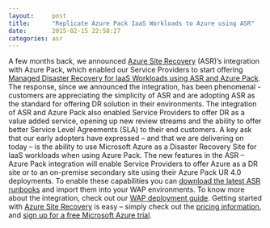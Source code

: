 ```yaml
---
layout:     post
title:      "Replicate Azure Pack IaaS Workloads to Azure using ASR"
date:       2015-02-15 22:58:27
categories: asr
---
```

A few months back, we announced [Azure Site Recovery](http://azure.microsoft.com/en-us/services/site-recovery/) (ASR)’s integration with Azure Pack, which enabled our Service Providers to start offering [Managed Disaster Recovery for IaaS Workloads using ASR and Azure Pack](http://azure.microsoft.com/blog/2014/11/12/offering-managed-dr-for-iaas-workloads-with-asr-and-azure-pack/). The response, since we announced the integration, has been phenomenal - customers are appreciating the simplicity of ASR and are adopting ASR as the standard for offering DR solution in their environments. The integration of ASR and Azure Pack also enabled Service Providers to offer DR as a value added service, opening up new review streams and the ability to offer better Service Level Agreements (SLA) to their end customers. A key ask that our early adopters have expressed – and that we are delivering on today – is the ability to use Microsoft Azure as a Disaster Recovery Site for IaaS workloads when using Azure Pack. The new features in the ASR – Azure Pack integration will enable Service Providers to offer Azure as a DR site or to an on-premise secondary site using their Azure Pack UR 4.0 deployments. To enable these capabilities you can [download the latest ASR runbooks](https://gallery.technet.microsoft.com/scriptcenter/Azure-Recovery-integration-0ed7a9a3) and import them into your WAP environments. To know more about the integration, check out our [WAP deployment guide](https://technet.microsoft.com/en-us/library/dn850370.aspx). Getting started with [Azure Site Recovery](https://aka.ms/asr_wap_annoucement_landingpage) is easy – simply check out the [pricing information](https://aka.ms/asr_wap_annoucement_pricing), and [sign up for a free Microsoft Azure trial](https://aka.ms/asr_wap_annoucement_trial).  
